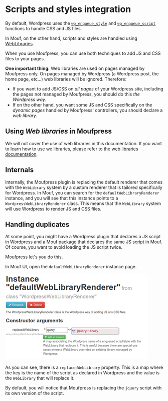 Scripts and styles integration
==============================

By default, Wordpress uses the [`wp_enqueue_style`](http://codex.wordpress.org/Function_Reference/wp_enqueue_style) 
and [`wp_enqueue_script`](http://codex.wordpress.org/Function_Reference/wp_enqueue_script) functions to handle
CSS and JS files.

In Mouf, on the other hand, scripts and styles are handled using 
[WebLibraries](http://mouf-php.com/packages/mouf/html.utils.weblibrarymanager/README.md).

When you use Moufpress, you can use both techniques to add JS and CSS files to your pages.

**One important thing:** Web libraries are used on pages managed by Moufpress only.
On pages managed by Wordpress (a Wordpress post, the home page, etc...) web libraries will be ignored. Therefore:

- If you want to add JS/CSS on *all pages* of your Wordpress site, including the pages not managed by
  Moufpress, you should do this *the Wordpress way*.
- If on the other hand, you want some JS and CSS specifically on the *dynamic pages* handled by Moufpress' controllers,
  you should declare a *web library*.

Using *Web libraries* in Moufpress
----------------------------------

We will not cover the use of web libraries in this documentation. If you want to learn how to use
we libraries, please refer to the [web libraries documentation](http://mouf-php.com/packages/mouf/html.utils.weblibrarymanager/README.md).

Internals
---------

Internally, the Moufpress plugin is replacing the default renderer that comes with the `WebLibrary` system by
a custom renderer that is tailored specifically for Wordpress. In Mouf, you can search for the 
`defaultWebLibraryRenderer` instance, and you will see that this instance points to a `WordpressWebLibraryRenderer`
class. This means that the `WebLibrary` system will use Wordpress to render JS and CSS files. 

Handling duplicates
-------------------

At some point, you might have a Wordpress plugin that declares a JS script in Wordpress and a Mouf package
that declares the same JS script in Mouf. Of course, you want to avoid loading the JS script twice.

Moufpress let's you do this.

In Mouf UI, open the `defaultWebLibraryRenderer` instance page.

![defaultWebLibraryRenderer instance](images/defaultWebLibraryRenderer.png)

As you can see, there is a `replacedWebLibrary` property.
This is a map where the key is the name of the script as declared in Wordpress and the value is the
`WebLibrary` that will replace it.

By default, you will notice that Moufpress is replacing the `jquery` script with its own version of the script.